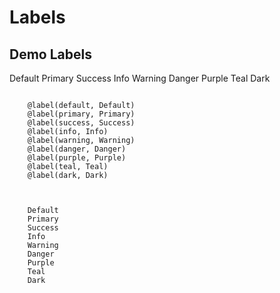 # Labels

## Demo <span class="label label-success">Labels</span>

<div class="code-window">
  <div class="code-preview">
    <span class="label label-default">Default</span>
    <span class="label label-primary">Primary</span>
    <span class="label label-success">Success</span>
    <span class="label label-info">Info</span>
    <span class="label label-warning">Warning</span>
    <span class="label label-danger">Danger</span>
    <span class="label label-purple">Purple</span>
    <span class="label label-teal">Teal</span>
    <span class="label label-dark">Dark</span>
  </div>
  <pre class="line-numbers"><code class="language-markdown">
    @label(default, Default)
    @label(primary, Primary)
    @label(success, Success)
    @label(info, Info)
    @label(warning, Warning)
    @label(danger, Danger)
    @label(purple, Purple)
    @label(teal, Teal)
    @label(dark, Dark)
  </code></pre>
  
  <pre class="line-numbers"><code class="language-html">
    <span class="label label-default">Default</span>
    <span class="label label-primary">Primary</span>
    <span class="label label-success">Success</span>
    <span class="label label-info">Info</span>
    <span class="label label-warning">Warning</span>
    <span class="label label-danger">Danger</span>
    <span class="label label-purple">Purple</span>
    <span class="label label-teal">Teal</span>
    <span class="label label-dark">Dark</span>
  </code></pre>
</div>



